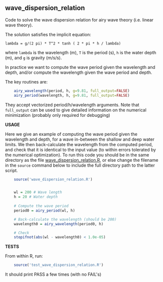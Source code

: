 **wave_dispersion_relation**
----------------------------

Code to solve the wave dispersion relation for airy wave theory (i.e. linear
wave theory).

The solution satisfies the implicit equation:

    lambda = g/(2 pi) * T^2 * tanh ( 2 * pi * h / lambda)

where `lambda` is the wavelength (m), `T` is the period (s), `h` is the water depth (m), and `g` is gravity (m/s/s).

In practice we want to compute the wave period given the wavelength and depth,
and/or compute the wavelength given the wave period and depth.

The key routines are: 
```r
    airy_wavelength(period, h, g=9.81, full_output=FALSE)
    airy_period(wavelength, h, g=9.81, full_output=FALSE)
```
They accept vectorized period/h/wavelength arguments. Note that `full_output` can be used
to give detailed information on the numerical minimization (probably only required for
debugging)


**USAGE**

Here we give an example of computing the wave period given the wavelength and
depth, for a wave in-between the shallow and deep water limits. We then back-calculate
the wavelength from the computed period, and check that it is identical to the input value
(to within errors tolerated by the numerical optimization). To run this code you should
be in the same directory as the file
[wave_dispersion_relation.R](wave_dispersion_relation.R), or else change the filename in the
`source` command below to include the full directory path to the latter script.
```r
    source('wave_dispersion_relation.R')


    wl = 200 # Wave length
    h = 20 # Water depth
   
    # Compute the wave period 
    period0 = airy_period(wl, h)

    # Back-calculate the wavelength (should be 200)
    wavelength0 = airy_wavelength(period0, h)

    # Check
    stopifnot(abs(wl - wavelength0) < 1.0e-05)
```

**TESTS**

From within R, run:
```r
    source('test_wave_dispersion_relation.R')
```

It should print PASS a few times (with no FAIL's)
